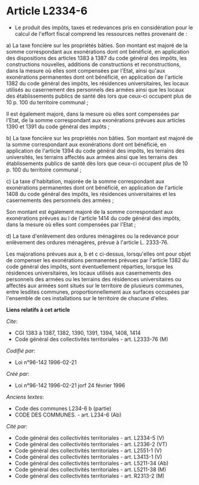 # Article L2334-6

- Le produit des impôts, taxes et redevances pris en considération pour le calcul de l'effort fiscal comprend les ressources
nettes provenant de :

a) La taxe foncière sur les propriétés bâties. Son montant est majoré de la somme correspondant aux exonérations dont ont
bénéficié, en application des dispositions des articles 1383 à 1387 du code général des impôts, les constructions nouvelles,
additions de constructions et reconstructions, dans la mesure où elles sont compensées par l'Etat, ainsi qu'aux exonérations
permanentes dont ont bénéficié, en application de l'article 1382 du code général des impôts, les résidences universitaires,
les locaux utilisés au casernement des personnels des armées ainsi que les locaux des établissements publics de santé dès
lors que ceux-ci occupent plus de 10 p. 100 du territoire communal ;

Il est également majoré, dans la mesure où elles sont compensées par l'Etat, de la somme correspondant aux exonérations
prévues aux articles 1390 et 1391 du code général des impôts ;

b) La taxe foncière sur les propriétés non bâties. Son montant est majoré de la somme correspondant aux exonérations dont ont
bénéficié, en application de l'article 1394 du code général des impôts, les terrains des universités, les terrains affectés
aux armées ainsi que les terrains des établissements publics de santé dès lors que ceux-ci occupent plus de 10 p. 100 du
territoire communal ;

c) La taxe d'habitation, majorée de la somme correspondant aux exonérations permanentes dont ont bénéficié, en application de
l'article 1408 du code général des impôts, les résidences universitaires et les casernements des personnels des armées ;

Son montant est également majoré de la somme correspondant aux exonérations prévues au I de l'article 1414 du code général
des impôts, dans la mesure où elles sont compensées par l'Etat ;

d) La taxe d'enlèvement des ordures ménagères ou la redevance pour enlèvement des ordures ménagères, prévue à l'article L.
2333-76.

Les majorations prévues aux a, b et c ci-dessus, lorsqu'elles ont pour objet de compenser les exonérations permanentes
prévues par l'article 1382 du code général des impôts, sont éventuellement réparties, lorsque les résidences universitaires,
les locaux utilisés aux casernements des personnels des armées ou les terrains des résidences universitaires ou affectés aux
armées sont situés sur le territoire de plusieurs communes, entre lesdites communes, proportionnellement aux surfaces
occupées par l'ensemble de ces installations sur le territoire de chacune d'elles.

**Liens relatifs à cet article**

_Cite_:

  - CGI 1383 à 1387, 1382, 1390, 1391, 1394, 1408, 1414
  - Code général des collectivités territoriales - art. L2333-76 (M)

_Codifié par_:

  - Loi n°96-142 1996-02-21

_Créé par_:

  - Loi n°96-142 1996-02-21 jorf 24 février 1996

_Anciens textes_:

  - Code des communes L234-6 b (partie)
  - CODE DES COMMUNES. - art. L234-6 (Ab)

_Cité par_:

  - Code général des collectivités territoriales - art. L2334-5 (V)
  - Code général des collectivités territoriales - art. L2336-2 (VT)
  - Code général des collectivités territoriales - art. L2551-1 (V)
  - Code général des collectivités territoriales - art. L3413-1 (V)
  - Code général des collectivités territoriales - art. L5211-34 (Ab)
  - Code général des collectivités territoriales - art. L5211-38 (M)
  - Code général des collectivités territoriales - art. R2313-2 (M)
